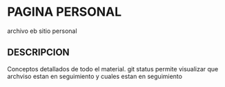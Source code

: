 # PAGINA PERSONAL
archivo eb sitio personal
## DESCRIPCION
Conceptos detallados de todo el material.
git status permite visualizar que archviso estan en seguimiento y cuales estan en seguimiento